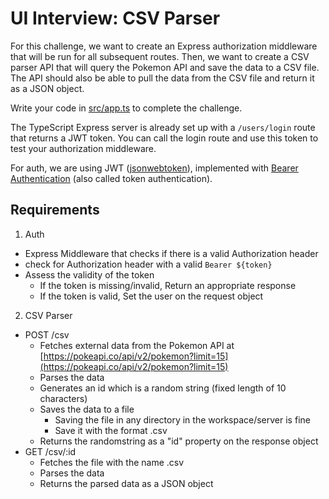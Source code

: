 # UI Interview: CSV Parser


For this challenge, we want to create an Express authorization middleware that will be run for all subsequent routes. Then, we want to create a CSV parser API that will query the Pokemon API and save the data to a CSV file. The API should also be able to pull the data from the CSV file and return it as a JSON object.

Write your code in [src/app.ts](./src/app.ts) to complete the challenge. 

The TypeScript Express server is already set up with a `/users/login` route that returns a JWT token. You can call the login route and use this token to test your authorization middleware.

For auth, we are using JWT ([jsonwebtoken](https://www.npmjs.com/package/jsonwebtoken)), implemented with [Bearer Authentication](https://swagger.io/docs/specification/authentication/bearer-authentication/) (also called token authentication).


## Requirements
1. Auth 
  - Express Middleware that checks if there is a valid Authorization header
  - check for Authorization header with a valid `Bearer ${token}`
  - Assess the validity of the token
    - If the token is missing/invalid, Return an appropriate response
    - If the token is valid, Set the user on the request object
2. CSV Parser
  - POST /csv
    - Fetches external data from the Pokemon API at [https://pokeapi.co/api/v2/pokemon?limit=15](https://pokeapi.co/api/v2/pokemon?limit=15)
    - Parses the data 
    - Generates an id which is a random string (fixed length of 10 characters)
    - Saves the data to a file
      - Saving the file in any directory in the workspace/server is fine
      - Save it with the format <randomstring-from-last-step>.csv
    - Returns the randomstring as a "id" property on the response object
  - GET /csv/:id
    - Fetches the file with the name <id>.csv
    - Parses the data
    - Returns the parsed data as a JSON object